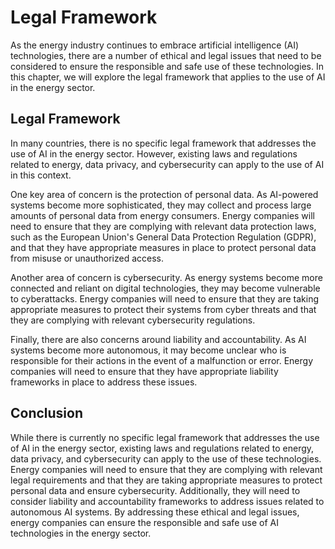 Legal Framework
============================================================================

As the energy industry continues to embrace artificial intelligence (AI) technologies, there are a number of ethical and legal issues that need to be considered to ensure the responsible and safe use of these technologies. In this chapter, we will explore the legal framework that applies to the use of AI in the energy sector.

Legal Framework
---------------

In many countries, there is no specific legal framework that addresses the use of AI in the energy sector. However, existing laws and regulations related to energy, data privacy, and cybersecurity can apply to the use of AI in this context.

One key area of concern is the protection of personal data. As AI-powered systems become more sophisticated, they may collect and process large amounts of personal data from energy consumers. Energy companies will need to ensure that they are complying with relevant data protection laws, such as the European Union's General Data Protection Regulation (GDPR), and that they have appropriate measures in place to protect personal data from misuse or unauthorized access.

Another area of concern is cybersecurity. As energy systems become more connected and reliant on digital technologies, they may become vulnerable to cyberattacks. Energy companies will need to ensure that they are taking appropriate measures to protect their systems from cyber threats and that they are complying with relevant cybersecurity regulations.

Finally, there are also concerns around liability and accountability. As AI systems become more autonomous, it may become unclear who is responsible for their actions in the event of a malfunction or error. Energy companies will need to ensure that they have appropriate liability frameworks in place to address these issues.

Conclusion
----------

While there is currently no specific legal framework that addresses the use of AI in the energy sector, existing laws and regulations related to energy, data privacy, and cybersecurity can apply to the use of these technologies. Energy companies will need to ensure that they are complying with relevant legal requirements and that they are taking appropriate measures to protect personal data and ensure cybersecurity. Additionally, they will need to consider liability and accountability frameworks to address issues related to autonomous AI systems. By addressing these ethical and legal issues, energy companies can ensure the responsible and safe use of AI technologies in the energy sector.
